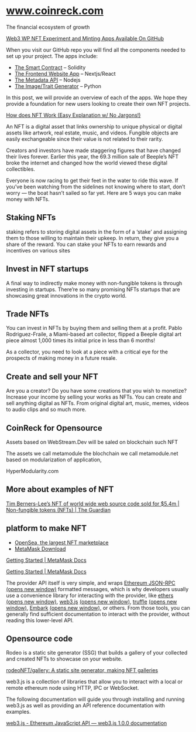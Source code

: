 # www.coinreck.com

The financial ecosystem of growth

[Web3 WP NFT Experiment and Minting Apps Available On GitHub](https://web3wp.com/blog/nft-and-minting-apps-on-github/)

When you visit our GitHub repo you will find all the components needed to set up your project. The apps include:

- [The Smart Contract](https://github.com/uglyrobot/web3wp-wapuus-nft) – Solidity
- [The Frontend Website App](https://github.com/uglyrobot/web3wp-wapuus-nft) – Nextjs/React
- [The Metadata API](https://github.com/uglyrobot/web3wp-wapuus-nft) – Nodejs
- [The Image/Trait Generator](https://github.com/uglyrobot/web3wp-wapuus-nft) – Python

In this post, we will provide an overview of each of the apps. We hope they provide a foundation for new users looking to create their own NFT projects.


[How does NFT Work (Easy Explanation w/ No Jargons!)](https://mytnft.com/learn/how-does-nft-work/)

An NFT is a digital asset that links ownership to unique physical or digital assets like artwork, real estate, music, and videos. Fungible objects are easily exchangeable since their value is not related to their rarity.

Creators and investors have made staggering figures that have changed their lives forever. Earlier this year, the 69.3 million sale of Beeple’s NFT broke the internet and changed how the world viewed these digital collectibles.

Everyone is now racing to get their feet in the water to ride this wave. If you’ve been watching from the sidelines not knowing where to start, don’t worry — the boat hasn’t sailed so far yet. Here are 5 ways you can make money with NFTs.


## Staking NFTs

staking refers to storing digital assets in the form of a ‘stake’ and assigning them to those willing to maintain their upkeep. In return, they give you a share of the reward. 
You can stake your NFTs to earn rewards and incentives on various sites


## Invest in NFT startups

A final way to indirectly make money with non-fungible tokens is through investing in startups.
There’re so many promising NFTs startups that are showcasing great innovations in the crypto world.


## Trade NFTs

You can invest in NFTs by buying them and selling them at a profit. 
Pablo Rodriguez-Fraile, a Miami-based art collector, flipped a Beeple digital art piece almost 1,000 times its initial price in less than 6 months! 

As a collector, you need to look at a piece with a critical eye for the prospects of making money in a future resale.


## Create and sell your NFT

Are you a creator? 
Do you have some creations that you wish to monetize? 
Increase your income by selling your works as NFTs. 
You can create and sell anything digital as NFTs.
From original digital art, music, memes, videos to audio clips and so much more. 

## CoinReck for Opensource

Assets based on WebStream.Dev will be saled on blockchain such NFT

The assets we call metamodule
the blochchain we call metamodule.net
based on modularization of application,

HyperModularity.com


## More about examples of NFT

[Tim Berners-Lee’s NFT of world wide web source code sold for $5.4m | Non-fungible tokens (NFTs) | The Guardian](https://www.theguardian.com/technology/2021/jun/30/world-wide-web-nft-sold)


## platform to make NFT

+ [OpenSea, the largest NFT marketplace](https://opensea.io/)
+ [MetaMask Download](https://metamask.io/download.html)

[Getting Started | MetaMask Docs](https://docs.metamask.io/guide/getting-started.html#basic-considerations)

[Getting Started | MetaMask Docs](https://docs.metamask.io/guide/getting-started.html#basic-considerations)

The provider API itself is very simple, and wraps [Ethereum JSON-RPC](https://eth.wiki/json-rpc/API#json-rpc-methods) [(opens new window)](https://eth.wiki/json-rpc/API#json-rpc-methods) formatted messages, which is why developers usually use a convenience library for interacting with the provider, like [ethers](https://www.npmjs.com/package/ethers) [(opens new window)](https://www.npmjs.com/package/ethers), [web3.js](https://www.npmjs.com/package/web3) [(opens new window)](https://www.npmjs.com/package/web3), [truffle](https://www.trufflesuite.com/) [(opens new window)](https://www.trufflesuite.com/), [Embark](https://framework.embarklabs.io/) [(opens new window)](https://framework.embarklabs.io/), or others. From those tools, you can generally find sufficient documentation to interact with the provider, without reading this lower-level API.


## Opensource code

Rodeo is a static site generator (SSG) that builds a gallery of your collected and created NFTs to showcase on your website.

[rodeoNFT/gallery: A static site generator, making NFT galleries](https://github.com/rodeoNFT/gallery)



web3.js is a collection of libraries that allow you to interact with a local or remote ethereum node using HTTP, IPC or WebSocket.

The following documentation will guide you through installing and running web3.js as well as providing an API reference documentation with examples.

[web3.js - Ethereum JavaScript API — web3.js 1.0.0 documentation](https://web3js.readthedocs.io/en/v1.5.2/)
